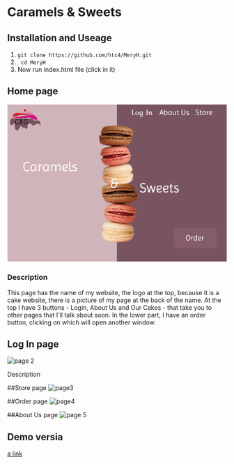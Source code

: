 # Caramels & Sweets

## Installation and Useage
1. ```git clone https://github.com/htc4/MeryH.git```
2. ``` cd MeryH```
3.  Now run index.html file (click in it)
## Home page
![alt text](<./image/Screenshot from 2024-02-20 09-47-33.png>)

### Description
This page has the name of my website, the logo at the top, because it is a cake website, 
there is a picture of my page at the back of the name. At the top I have 3 buttons - Login,
About Us and Our Cakes - that take you to other pages that I'll talk about soon.
In the lower part, I have an order button, clicking on which will open another window.

## Log In page
![page 2](https://github.com/htc4/MeriH/assets/159127762/16ca27fa-edf2-4a3d-bdee-25561d1c27b1)

Description


##Store page
![page3](https://github.com/htc4/MeriH/assets/159127762/9dad3ba9-6462-4e9a-96df-590a8e20729e)

##Order page
![page4](https://github.com/htc4/MeriH/assets/159127762/597859b2-870a-4f31-bc8f-276f77523095)

##About Us page
![page 5](https://github.com/htc4/MeriH/assets/159127762/a55783fc-c4f0-4340-9599-1dbc18438f1a)

## Demo versia
[a link](https://www.figma.com/proto/4HKXC8HGMSTs4PuVJgAfje/Untitled?type=design&node-id=700-5&t=MZwBUMu2PG0t2Pjy-0&scaling=min-zoom&page-id=700%3A2&starting-point-node-id=700%3A5&prev-org-id=external-teams)
